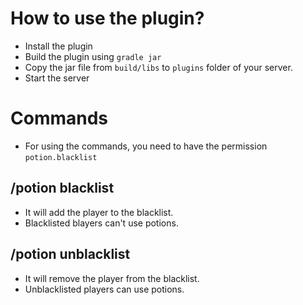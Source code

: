 # How to use the plugin?
* Install the plugin
* Build the plugin using `gradle jar`
* Copy the jar file from `build/libs` to `plugins` folder of your server.
* Start the server

# Commands
* For using the commands, you need to have the permission `potion.blacklist`

## /potion blacklist <player>
* It will add the player to the blacklist.
* Blacklisted blayers can't use potions.

## /potion unblacklist <player>
* It will remove the player from the blacklist.
* Unblacklisted players can use potions.
